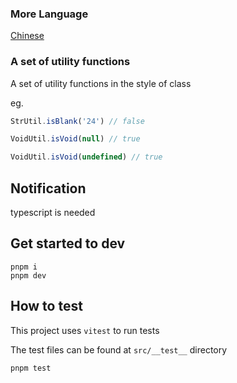 ### More Language

[Chinese](https://github.com/polarove/toolcat/blob/master/README-zh_CN.md)

### A set of utility functions

A set of utility functions in the style of class

eg.

```ts
StrUtil.isBlank('24') // false
```

```ts
VoidUtil.isVoid(null) // true
```

```ts
VoidUtil.isVoid(undefined) // true
```

## Notification

typescript is needed

## Get started to dev

```shell
pnpm i
pnpm dev
```

## How to test

This project uses `vitest` to run tests

The test files can be found at `src/__test__` directory

```shell
pnpm test
```
